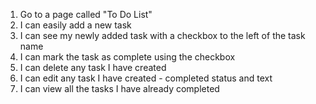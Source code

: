 1. Go to a page called "To Do List"
2. I can easily add a new task
3. I can see my newly added task with a checkbox to the left of the task name
4. I can mark the task as complete using the checkbox
5. I can delete any task I have created
6. I can edit any task I have created - completed status and text
7. I can view all the tasks I have already completed